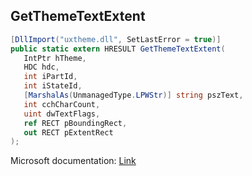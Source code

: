 ## GetThemeTextExtent

```csharp
[DllImport("uxtheme.dll", SetLastError = true)]
public static extern HRESULT GetThemeTextExtent(
   IntPtr hTheme,
   HDC hdc,
   int iPartId,
   int iStateId,
   [MarshalAs(UnmanagedType.LPWStr)] string pszText,
   int cchCharCount,
   uint dwTextFlags,
   ref RECT pBoundingRect,
   out RECT pExtentRect
);
```

Microsoft documentation: [Link](https://docs.microsoft.com/en-us/windows/win32/api/uxtheme/nf-uxtheme-getthemetextextent)
